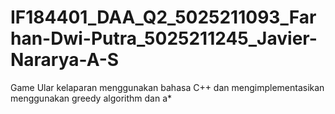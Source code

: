 # IF184401_DAA_Q2_5025211093_Farhan-Dwi-Putra_5025211245_Javier-Nararya-A-S
Game Ular kelaparan menggunakan bahasa C++ dan mengimplementasikan menggunakan greedy algorithm dan a*

